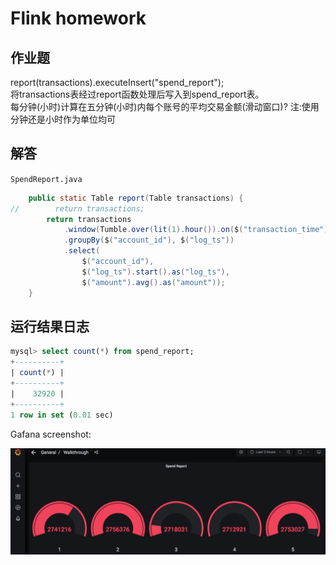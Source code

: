 # Flink homework

## 作业题

report(transactions).executeInsert("spend_report");  
将transactions表经过report函数处理后写入到spend_report表。  
每分钟(小时)计算在五分钟(小时)内每个账号的平均交易金额(滑动窗口)?
注:使用分钟还是小时作为单位均可  

## 解答

`SpendReport.java`

```Java
    public static Table report(Table transactions) {
//        return transactions;
        return transactions
            .window(Tumble.over(lit(1).hour()).on($("transaction_time")).as("log_ts"))
            .groupBy($("account_id"), $("log_ts"))
            .select(
                $("account_id"),
                $("log_ts").start().as("log_ts"),
                $("amount").avg().as("amount"));
    }

```

## 运行结果日志

```sql
mysql> select count(*) from spend_report;
+----------+
| count(*) |
+----------+
|    32920 |
+----------+
1 row in set (0.01 sec)


```
Gafana screenshot:  

![Gafana](image/flink-table-walkthrough.png)